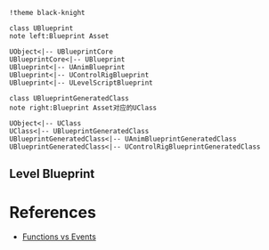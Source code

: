 ```puml
!theme black-knight

class UBlueprint
note left:Blueprint Asset

UObject<|-- UBlueprintCore
UBlueprintCore<|-- UBlueprint
UBlueprint<|-- UAnimBlueprint
UBlueprint<|-- UControlRigBlueprint
UBlueprint<|-- ULevelScriptBlueprint

class UBlueprintGeneratedClass
note right:Blueprint Asset对应的UClass

UObject<|-- UClass
UClass<|-- UBlueprintGeneratedClass
UBlueprintGeneratedClass<|-- UAnimBlueprintGeneratedClass
UBlueprintGeneratedClass<|-- UControlRigBlueprintGeneratedClass

```

## Level Blueprint

# References
* [Functions vs Events](https://pixelsapiens.com/functions-vs-events-in-unreal-engine-4/#:~:text=Events%20cannot%20have%20return%20values,essential%20for%20any%20multiplayer%20game)